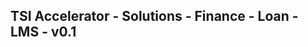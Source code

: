 TSI Accelerator - Solutions - Finance - Loan - LMS - v0.1
--------------------------------------------------------------------------------------------


